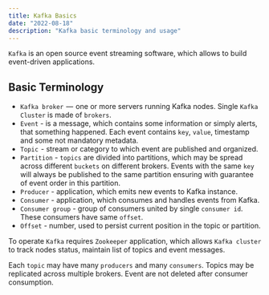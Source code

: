 ```yaml
---
title: Kafka Basics
date: "2022-08-18"
description: "Kafka basic terminology and usage"
---
```


`Kafka` is an open source event streaming software, which allows to build event-driven applications.

## Basic Terminology

- `Kafka broker`  —  one or more servers running Kafka nodes. Single `Kafka Cluster` is made of `brokers`.
- `Event` - is a message, which contains some information or simply alerts, that something happened.
  Each event contains `key`, `value`, timestamp and some not mandatory metadata.
- `Topic`  - stream or category to which event are published and organized.
- `Partition` - `topics` are divided into partitions, which may be spread across different `buckets`
  on different brokers. Events with the same `key` will always be published to the same partition
  ensuring with guarantee of event order in this partition.
- `Producer` - application, which emits new events to Kafka instance.
- `Consumer` - application, which consumes and handles events from Kafka.
- `Consumer group` - group of consumers united by single `consumer id`. These consumers have same `offset`.
- `Offset` - number, used to persist current position in the topic or partition.

To operate `Kafka` requires `Zookeeper` application, which allows `Kafka cluster` to track nodes status,
maintain list of topics and event messages.

Each `topic` may have many `producers` and many `consumers`. Topics may be replicated across multiple brokers.
Event are not deleted after consumer consumption.

